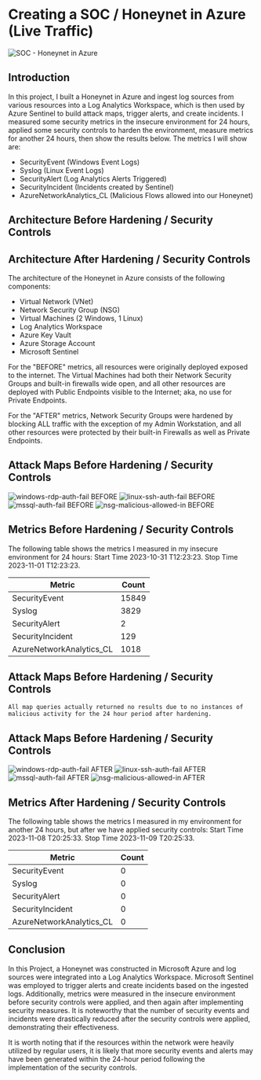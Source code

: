 # Creating a SOC / Honeynet in Azure (Live Traffic)
![SOC - Honeynet in Azure](https://github.com/ctstephens/Azure-SOC-Honeynet/assets/150542854/84085c94-34cc-4cb1-9563-c53bfd60932a)

## Introduction

In this project, I built a Honeynet in Azure and ingest log sources from various resources into a Log Analytics Workspace, which is then used by Azure Sentinel to build attack maps, trigger alerts, and create incidents. I measured some security metrics in the insecure environment for 24 hours, applied some security controls to harden the environment, measure metrics for another 24 hours, then show the results below. The metrics I will show are:

- SecurityEvent (Windows Event Logs)
- Syslog (Linux Event Logs)
- SecurityAlert (Log Analytics Alerts Triggered)
- SecurityIncident (Incidents created by Sentinel)
- AzureNetworkAnalytics_CL (Malicious Flows allowed into our Honeynet)

## Architecture Before Hardening / Security Controls


## Architecture After Hardening / Security Controls


The architecture of the Honeynet in Azure consists of the following components:

- Virtual Network (VNet)
- Network Security Group (NSG)
- Virtual Machines (2 Windows, 1 Linux)
- Log Analytics Workspace
- Azure Key Vault
- Azure Storage Account
- Microsoft Sentinel

For the "BEFORE" metrics, all resources were originally deployed exposed to the internet. The Virtual Machines had both their Network Security Groups and built-in firewalls wide open, and all other resources are deployed with Public Endpoints visible to the Internet; aka, no use for Private Endpoints.

For the "AFTER" metrics, Network Security Groups were hardened by blocking ALL traffic with the exception of my Admin Workstation, and all other resources were protected by their built-in Firewalls as well as Private Endpoints.

## Attack Maps Before Hardening / Security Controls
![windows-rdp-auth-fail BEFORE](https://github.com/ctstephens/Azure-SOC-Honeynet/assets/150542854/28a3ebbb-0f01-4e1d-abd9-133f13612bc7)
![linux-ssh-auth-fail BEFORE](https://github.com/ctstephens/Azure-SOC-Honeynet/assets/150542854/077b7ae7-1c39-4254-b5a5-e203c5c07fed)
![mssql-auth-fail BEFORE](https://github.com/ctstephens/Azure-SOC-Honeynet/assets/150542854/c4c12377-3109-49cb-8ad2-baffa207e749)
![nsg-malicious-allowed-in BEFORE](https://github.com/ctstephens/Azure-SOC-Honeynet/assets/150542854/e4344cab-a7a0-4fc6-a8a4-cc9bb6edcd40)

## Metrics Before Hardening / Security Controls

The following table shows the metrics I measured in my insecure environment for 24 hours:
Start Time 2023-10-31 T12:23:23.
Stop Time 2023-11-01 T12:23:23.

| Metric                   | Count
| ------------------------ | -----
| SecurityEvent            | 15849
| Syslog                   | 3829
| SecurityAlert            | 2
| SecurityIncident         | 129
| AzureNetworkAnalytics_CL | 1018

## Attack Maps Before Hardening / Security Controls

```All map queries actually returned no results due to no instances of malicious activity for the 24 hour period after hardening.```

## Attack Maps Before Hardening / Security Controls
![windows-rdp-auth-fail AFTER](https://github.com/ctstephens/Azure-SOC-Honeynet/assets/150542854/0f37a026-067f-4977-bf97-7cd98ae324b3)
![linux-ssh-auth-fail AFTER](https://github.com/ctstephens/Azure-SOC-Honeynet/assets/150542854/e5276688-eb47-4e36-93b9-f94b1f11e282)
![mssql-auth-fail AFTER](https://github.com/ctstephens/Azure-SOC-Honeynet/assets/150542854/2e5679a5-ee3b-4d79-841d-2fcdd8f8c9fa)
![nsg-malicious-allowed-in AFTER](https://github.com/ctstephens/Azure-SOC-Honeynet/assets/150542854/f319056d-de21-4224-b11e-3d04b8af776b)

## Metrics After Hardening / Security Controls

The following table shows the metrics I measured in my environment for another 24 hours, but after we have applied security controls:
Start Time 2023-11-08 T20:25:33.
Stop Time	2023-11-09 T20:25:33.

| Metric                   | Count
| ------------------------ | -----
| SecurityEvent            | 0
| Syslog                   | 0
| SecurityAlert            | 0
| SecurityIncident         | 0
| AzureNetworkAnalytics_CL | 0

## Conclusion

In this Project, a Honeynet was constructed in Microsoft Azure and log sources were integrated into a Log Analytics Workspace. Microsoft Sentinel was employed to trigger alerts and create incidents based on the ingested logs. Additionally, metrics were measured in the insecure environment before security controls were applied, and then again after implementing security measures. It is noteworthy that the number of security events and incidents were drastically reduced after the security controls were applied, demonstrating their effectiveness.

It is worth noting that if the resources within the network were heavily utilized by regular users, it is likely that more security events and alerts may have been generated within the 24-hour period following the implementation of the security controls.
